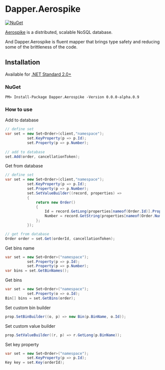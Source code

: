 
[projectUri]: https://github.com/AChehre/Dapper.Aerospike
[projectGit]: git@github.com:AChehre/Dapper.Aerospike.git


# Dapper.Aerospike
[![NuGet](https://img.shields.io/nuget/v/Dapper.Aerospike.svg)](https://www.nuget.org/packages/Dapper.Aerospike)

[Aerospike](https://github.com/aerospike) is a distributed, scalable NoSQL database.

And Dapper.Aerospike is fluent mapper that brings type safety and reducing some of the brittleness of the code.

## Installation
Available for [.NET Standard 2.0+](https://docs.microsoft.com/en-gb/dotnet/standard/net-standard)

### NuGet
```
PM> Install-Package Dapper.Aerospike -Version 0.0.0-alpha.0.9
```

### How to use
Add to database
```C#
// define set
var set = new Set<Order>(client,"namespace");
          set.KeyProperty(p => p.Id);
          set.Property(p => p.Number);
          
// add to database           
set.Add(order, cancellationToken);
```

Get from database
```C#
// define set
var set = new Set<Order>(client,"namespace");
          set.KeyProperty(p => p.Id);
          set.Property(p => p.Number);
          set.SetValueBuilder((record, properties) =>
          {
              return new Order()
              {
                  Id = record.GetLong(properties[nameof(Order.Id)].PropertyName),
                  Number = record.GetString(properties[nameof(Order.Number)].PropertyName)
              };
          });

// get from database
Order order = set.Get(orderId, cancellationToken);        
```


Get bins name
```C#
var set = new Set<Order>("namespace");
          set.Property(p => p.Id);
          set.Property(p => p.Number);
var bins = set.GetBinNames();
```
Get bins
```C#
var set = new Set<Order>("namespace");
          set.Property(o => o.Id);
Bin[] bins = set.GetBins(order);
```
Set custom bin builder
```C#
prop.SetBinBuilder((o, p) => new Bin(p.BinName, o.Id));
```
Set custom value builder
```C#
prop.SetValueBuilder((r, p) => r.GetLong(p.BinName));
```
Set key property
```C#
var set = new Set<Order>("namespace");
          set.KeyProperty(p => p.Id);
Key key = set.Key(orderId);
```
